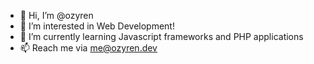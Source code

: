 - 👋 Hi, I’m @ozyren
- 👀 I’m interested in Web Development!
- 🌱 I’m currently learning Javascript frameworks and PHP applications
- 📫 Reach me via me@ozyren.dev
